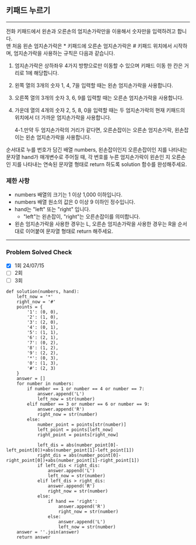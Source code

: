 ## 키패드 누르기

---

전화 키패드에서 왼손과 오른손의 엄지손가락만을 이용해서 숫자만을 입력하려고 합니다.  
맨 처음 왼손 엄지손가락은 * 키패드에 오른손 엄지손가락은 # 키패드 위치에서 시작하며, 엄지손가락을 사용하는 규칙은 다음과 같습니다.

1. 엄지손가락은 상하좌우 4가지 방향으로만 이동할 수 있으며 키패드 이동 한 칸은 거리로 1에 해당합니다.
2. 왼쪽 열의 3개의 숫자 1, 4, 7을 입력할 때는 왼손 엄지손가락을 사용합니다.
3. 오른쪽 열의 3개의 숫자 3, 6, 9를 입력할 때는 오른손 엄지손가락을 사용합니다.
4. 가운데 열의 4개의 숫자 2, 5, 8, 0을 입력할 때는 두 엄지손가락의 현재 키패드의 위치에서 더 가까운 엄지손가락을 사용합니다.

   4-1.만약 두 엄지손가락의 거리가 같다면, 오른손잡이는 오른손 엄지손가락, 왼손잡이는 왼손 엄지손가락을 사용합니다.

순서대로 누를 번호가 담긴 배열 numbers, 왼손잡이인지 오른손잡이인 지를 나타내는 문자열 hand가 매개변수로 주어질 때, 
각 번호를 누른 엄지손가락이 왼손인 지 오른손인 지를 나타내는 연속된 문자열 형태로 return 하도록 solution 함수를 완성해주세요.

### 제한 사항

- numbers 배열의 크기는 1 이상 1,000 이하입니다.
- numbers 배열 원소의 값은 0 이상 9 이하인 정수입니다.
- hand는 "left" 또는 "right" 입니다.
  - "left"는 왼손잡이, "right"는 오른손잡이를 의미합니다.
- 왼손 엄지손가락을 사용한 경우는 L, 오른손 엄지손가락을 사용한 경우는 R을 순서대로 이어붙여 문자열 형태로 return 해주세요.

---
### Problem Solved Check
- [x] 1회 24/07/15
- [ ] 2회
- [ ] 3회
~~~
def solution(numbers, hand):
    left_now = '*'
    right_now = '#'
    points = {
        '1': (0, 0),
        '2': (1, 0),
        '3': (2, 0),
        '4': (0, 1),
        '5': (1, 1),
        '6': (2, 1),
        '7': (0, 2),
        '8': (1, 2),
        '9': (2, 2),
        '*': (0, 3),
        '0': (1, 3),
        '#': (2, 3)
    }
    answer = []
    for number in numbers:
        if number == 1 or number == 4 or number == 7:
            answer.append('L')
            left_now = str(number)
        elif number == 3 or number == 6 or number == 9:
            answer.append('R')
            right_now = str(number)
        else:
            number_point = points[str(number)]
            left_point = points[left_now]
            right_point = points[right_now]

            left_dis = abs(number_point[0]-left_point[0])+abs(number_point[1]-left_point[1])
            right_dis = abs(number_point[0]-right_point[0])+abs(number_point[1]-right_point[1])
            if left_dis < right_dis:
                answer.append('L')
                left_now = str(number)
            elif left_dis > right_dis:
                answer.append('R')
                right_now = str(number)
            else:
                if hand == 'right':
                    answer.append('R')
                    right_now = str(number)
                else:
                    answer.append('L')
                    left_now = str(number)
    answer = ''.join(answer)
    return answer
    
~~~
